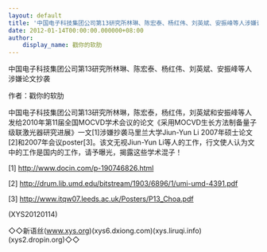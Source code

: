 ```yaml
---
layout: default
title: '中国电子科技集团公司第13研究所林琳、陈宏泰、杨红伟、刘英斌、安振峰等人涉嫌论文'
date: 2012-01-14T00:00:00.000000+08:00
author:
    display_name: 戳你的软肋
---
```


中国电子科技集团公司第13研究所林琳、陈宏泰、杨红伟、刘英斌、安振峰等人涉嫌论文抄袭

作者：戳你的软肋

中国电子科技集团公司第13研究所林琳，陈宏泰，杨红伟，刘英斌和安振峰等人发给2010年第11届全国MOCVD学术会议的论文《采用MOCVD生长方法制备量子级联激光器研究进展》一文[1]涉嫌抄袭马里兰大学Jiun-Yun Li 2007年硕士论文[2]和2007年会议poster[3]。该文无视Jiun-Yun Li等人的工作，行文使人认为文中的工作是国内的工作，请予曝光，揭露这些学术混子！

[1] http://www.docin.com/p-190746826.html

[2] http://drum.lib.umd.edu/bitstream/1903/6896/1/umi-umd-4391.pdf

[3] http://www.itqw07.leeds.ac.uk/Posters/P13_Choa.pdf

(XYS20120114)

◇◇新语丝(www.xys.org)(xys6.dxiong.com)(xys.liruqi.info)(xys2.dropin.org)◇◇

